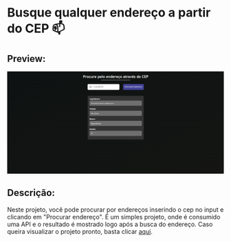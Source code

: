 # Busque qualquer endereço a partir do CEP 📫

## Preview:

<img src="./assets/preview.png"/>

## Descrição:

Neste projeto, você pode procurar por endereços inserindo o cep no input e clicando em "Procurar endereço". É um simples projeto, onde é consumido uma API e o resultado é mostrado logo após a busca do endereço. Caso queira visualizar o projeto pronto, basta clicar [aqui](https://1maatheus.github.io/buscador-cep/).
